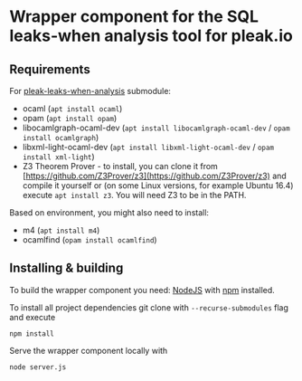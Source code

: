 # Wrapper component for the SQL leaks-when analysis tool for pleak.io

## Requirements

For [pleak-leaks-when-analysis](https://github.com/pleak-tools/pleak-leaks-when-analysis) submodule:

- ocaml (`apt install ocaml`)
- opam (`apt install opam`)
- libocamlgraph-ocaml-dev (`apt install libocamlgraph-ocaml-dev` / `opam install ocamlgraph`)
- libxml-light-ocaml-dev (`apt install libxml-light-ocaml-dev` / `opam install xml-light`)
- Z3 Theorem Prover - to install, you can clone it from [https://github.com/Z3Prover/z3](https://github.com/Z3Prover/z3) and compile it yourself or (on some Linux versions, for example Ubuntu 16.4) execute `apt install z3`. You will need Z3 to be in the PATH.

Based on environment, you might also need to install:

- m4 (`apt install m4`)
- ocamlfind (`opam install ocamlfind`)

## Installing & building

To build the wrapper component you need: [NodeJS](http://nodejs.org) with [npm](https://npmjs.org) installed.

To install all project dependencies git clone with `--recurse-submodules` flag and execute

```
npm install
```

Serve the wrapper component locally with

```
node server.js